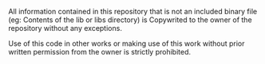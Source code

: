 All information contained in this repository that is not an included binary file (eg: Contents of the lib or libs directory) is 
Copywrited to the owner of the repository without any exceptions.

Use of this code in other works or making use of this work without prior written permission from the owner is strictly prohibited.
